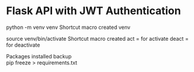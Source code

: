 # Flask API with JWT Authentication

python -m venv venv 
Shortcut macro created 
venv 

source venv/bin/activate
Shortcut macro created
act = for activate
deact = for deactivate

Packages installed backup  
pip freeze > requirements.txt



